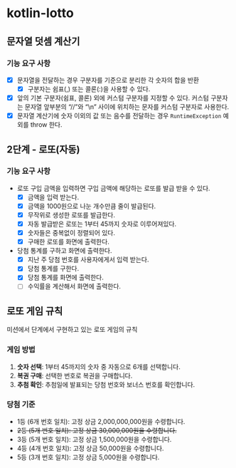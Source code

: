 # kotlin-lotto

## 문자열 덧셈 계산기

### 기능 요구 사항

- [x] 문자열을 전달하는 경우 구분자를 기준으로 분리한 각 숫자의 합을 반환
  - [x] 구분자는 쉼표(,) 또는 콜론(:)을 사용할 수 있다.
- [x] 앞의 기본 구분자(쉼표, 콜론) 외에 커스텀 구분자를 지정할 수 있다. 커스텀 구분자는 문자열 앞부분의 “//”와 “\n” 사이에 위치하는 문자를 커스텀 구분자로 사용한다.
- [x] 문자열 계산기에 숫자 이외의 값 또는 음수를 전달하는 경우 `RuntimeException` 예외를 throw 한다.

## 2단계 - 로또(자동)

### 기능 요구 사항

- 로또 구입 금액을 입력하면 구입 금액에 해당하는 로또를 발급 받을 수 있다.
  - [x] 금액을 입력 받는다.
  - [x] 금액을 1000원으로 나눈 개수만큼 줄이 발급된다.
  - [x] 무작위로 생성한 로또를 발급한다.
  - [x] 자동 발급받은 로또는 1부터 45까지 숫자로 이루어져있다.
  - [x] 숫자들은 중복없이 정렬되어 있다.
  - [x] 구매한 로또를 화면에 출력한다.
- 당첨 통계를 구하고 화면에 출력한다.
  - [x] 지난 주 당첨 번호를 사용자에게서 입력 받는다.
  - [x] 당첨 통계를 구한다.
  - [x] 당첨 통계를 화면에 출력한다. 
  - [ ] 수익률을 계산해서 화면에 출력한다.

## 로또 게임 규칙

미션에서 단계에서 구현하고 있는 로또 게임의 규칙

### 게임 방법

1. __숫자 선택__: 1부터 45까지의 숫자 중 자동으로 6개를 선택합니다.
2. __복권 구매__: 선택한 번호로 복권을 구매합니다.
3. __추첨 확인__: 추첨일에 발표되는 당첨 번호와 보너스 번호를 확인합니다.

### 당첨 기준

- 1등 (6개 번호 일치): 고정 상금 2,000,000,000원을 수령합니다.
- ~~2등 (5개 번호 일치): 고정 상금 30,000,000원을 수령합니다.~~
- 3등 (5개 번호 일치): 고정 상금 1,500,000원을 수령합니다.
- 4등 (4개 번호 일치): 고정 상금 50,000원을 수령합니다.
- 5등 (3개 번호 일치): 고정 상금 5,000원을 수령합니다.
